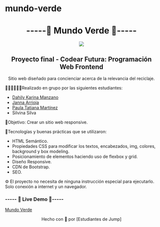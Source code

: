 # mundo-verde

<h1 align="center"> -----🍃 Mundo Verde 🍃----- </h1>
<p align="center"><img src="/mundo-verde/img/logo.png" align="center"/></p>

<h2 align="center">Proyecto final - Codear Futura: Programación Web Frontend</h2>
<p align="center">Sitio web diseñado para concienciar acerca de la relevancia del reciclaje.</p>

👩🏻‍💻👩🏻‍💻Realizado en grupo por las siguientes estudiantes:

- [Dahily Karina Manzano](https://github.com/dahilykm)
- [Janna Arrioja](https://github.com/jannaca)
- [Paula Tatiana Martínez](https://github.com/PaulaMartinezING)
- Silvina Silva

📌Objetivo:
Crear un sitio web responsive.

🎨Tecnologías y buenas prácticas que se utilizaron:

- HTML Semántico.
- Propiedades CSS para modificar los textos, encabezados, img, colores, background y box modeling.
- Posicionamiento de elementos haciendo uso de flexbox y grid.
- Diseño Responsive.
- CDN de Bootstrap.
- SEO.

⚙ El proyecto no necesita de ninguna instrucción especial para ejecutarlo.
Solo conexión a internet y un navegador.

<h3> ----- 🌱 Live Demo 🌱----- </h3>

[Mundo Verde](https://jannaca.github.io/mundo-verde/)

<p align="center">Hecho con 💜 por [Estudiantes de Jump] </p>
